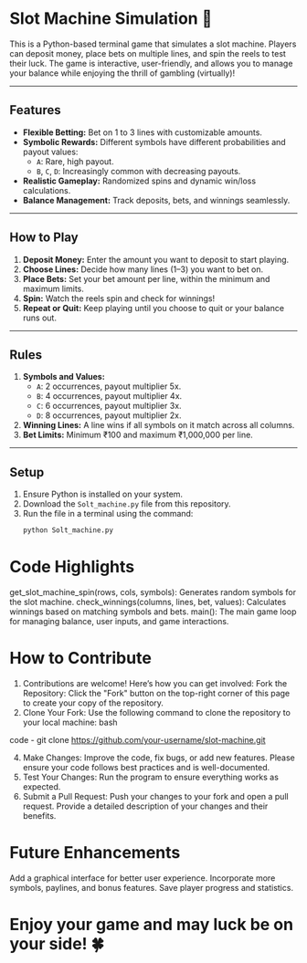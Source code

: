 # Slot Machine Simulation 🎰

This is a Python-based terminal game that simulates a slot machine. Players can deposit money, place bets on multiple lines, and spin the reels to test their luck. The game is interactive, user-friendly, and allows you to manage your balance while enjoying the thrill of gambling (virtually)!

---

## Features
- **Flexible Betting:** Bet on 1 to 3 lines with customizable amounts.
- **Symbolic Rewards:** Different symbols have different probabilities and payout values:
  - `A`: Rare, high payout.
  - `B`, `C`, `D`: Increasingly common with decreasing payouts.
- **Realistic Gameplay:** Randomized spins and dynamic win/loss calculations.
- **Balance Management:** Track deposits, bets, and winnings seamlessly.

---

## How to Play
1. **Deposit Money:** Enter the amount you want to deposit to start playing.
2. **Choose Lines:** Decide how many lines (1–3) you want to bet on.
3. **Place Bets:** Set your bet amount per line, within the minimum and maximum limits.
4. **Spin:** Watch the reels spin and check for winnings!
5. **Repeat or Quit:** Keep playing until you choose to quit or your balance runs out.

---

## Rules
1. **Symbols and Values:**
   - `A`: 2 occurrences, payout multiplier 5x.
   - `B`: 4 occurrences, payout multiplier 4x.
   - `C`: 6 occurrences, payout multiplier 3x.
   - `D`: 8 occurrences, payout multiplier 2x.
2. **Winning Lines:** A line wins if all symbols on it match across all columns.
3. **Bet Limits:** Minimum ₹100 and maximum ₹1,000,000 per line.

---

## Setup
1. Ensure Python is installed on your system.
2. Download the `Solt_machine.py` file from this repository.
3. Run the file in a terminal using the command:
   ```bash
   python Solt_machine.py


# Code Highlights
get_slot_machine_spin(rows, cols, symbols): Generates random symbols for the slot machine.
check_winnings(columns, lines, bet, values): Calculates winnings based on matching symbols and bets.
main(): The main game loop for managing balance, user inputs, and game interactions.

# How to Contribute
1. Contributions are welcome! Here’s how you can get involved:
Fork the Repository: Click the "Fork" button on the top-right corner of this page to create your copy of the repository.
2. Clone Your Fork: Use the following command to clone the repository to your local machine:
bash

code - git clone https://github.com/your-username/slot-machine.git

4. Make Changes: Improve the code, fix bugs, or add new features. Please ensure your code follows best practices and is well-documented.
5. Test Your Changes: Run the program to ensure everything works as expected.
6. Submit a Pull Request: Push your changes to your fork and open a pull request. Provide a detailed description of your changes and their benefits.

# Future Enhancements
Add a graphical interface for better user experience.
Incorporate more symbols, paylines, and bonus features.
Save player progress and statistics.

# Enjoy your game and may luck be on your side! 🍀







